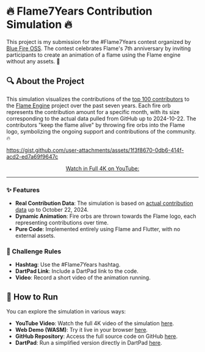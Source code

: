 # 🔥 Flame7Years Contribution Simulation 🔥

This project is my submission for the #Flame7Years contest organized by [Blue Fire OSS](https://x.com/BlueFireOSS). The contest celebrates Flame's 7th anniversary by inviting participants to create an animation of a flame using the Flame engine without any assets. 🥳

## 🔍 About the Project

This simulation visualizes the contributions of the [top 100 contributors](https://github.com/flame-engine/flame/graphs/contributors) to the [Flame Engine](https://flame-engine.org) project over the past seven years. Each fire orb represents the contribution amount for a specific month, with its size corresponding to the actual data pulled from GitHub up to 2024-10-22. The contributors "keep the flame alive" by throwing fire orbs into the Flame logo, symbolizing the ongoing support and contributions of the community. 🔥

https://gist.github.com/user-attachments/assets/1f3f8670-0db6-414f-acd2-ed7a69f9647c

<div align="center">
    <a href="https://youtu.be/ZpMa83SyNZ0">Watch in Full 4K on YouTube:</a>
</div>

--- 

### ✨ Features
- **Real Contribution Data**: The simulation is based on [actual contribution data](https://github.com/flame-engine/flame/graphs/contributors) up to October 22, 2024.
- **Dynamic Animation**: Fire orbs are thrown towards the Flame logo, each representing contributions over time.
- **Pure Code**: Implemented entirely using Flame and Flutter, with no external assets.

### 📜 Challenge Rules
- **Hashtag**: Use the #Flame7Years hashtag.
- **DartPad Link**: Include a DartPad link to the code.
- **Video**: Record a short video of the animation running.

## 🚀 How to Run

You can explore the simulation in various ways:
- **YouTube Video**: Watch the full 4K video of the simulation [here](https://youtu.be/ZpMa83SyNZ0).
- **Web Demo (WASM)**: Try it live in your browser [here](https://imanneo.github.io/flame7years).
- **GitHub Repository**: Access the full source code on GitHub [here](https://github.com/imaNNeo/flame7years).
- **DartPad**: Run a simplified version directly in DartPad [here](https://dartpad.dev/?id=7c32e0451a3f97391fb9f5d1dcb46c2e).